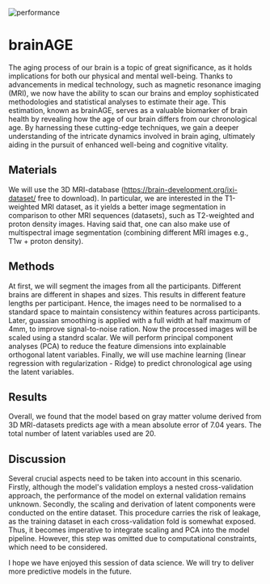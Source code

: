 
![performance](https://github.com/k87rte/brainAGE/assets/138688681/400387cb-749e-4c8a-84fa-b6e593a741e7)

# brainAGE
The aging process of our brain is a topic of great significance, as it holds implications for both our physical and mental well-being. Thanks to advancements in medical technology, such as magnetic resonance imaging (MRI), we now have the ability to scan our brains and employ sophisticated methodologies and statistical analyses to estimate their age. This estimation, known as brainAGE, serves as a valuable biomarker of brain health by revealing how the age of our brain differs from our chronological age. By harnessing these cutting-edge techniques, we gain a deeper understanding of the intricate dynamics involved in brain aging, ultimately aiding in the pursuit of enhanced well-being and cognitive vitality. 

## Materials
We will use the 3D MRI-database (https://brain-development.org/ixi-dataset/ free to download). In particular, we are interested in the T1-weighted MRI dataset, as it yields a better image segmentation in comparison to other MRI sequences (datasets), such as T2-weighted and proton density images. Having said that, one can also make use of multispectral image segmentation (combining different MRI images e.g., T1w + proton density).

## Methods
At first, we will segment the images from all the participants. Different brains are different in shapes and sizes. This results in different feature lengths per participant. Hence, the images need to be normalised to a standard space to maintain consistency within features across participants. Later, guassian smoothing is applied with a full width at half maximum of 4mm, to improve signal-to-noise ration. Now the processed images will be scaled using a standrd scalar. We will perform principal component analyses (PCA) to reduce the feature dimensions into explainable orthogonal latent variables. Finally, we will use machine learning (linear regression with regularization - Ridge) to predict chronological age using the latent variables.

## Results
Overall, we found that the model based on gray matter volume derived from 3D MRI-datasets predicts age with a mean absolute error of 7.04 years. The total number of latent variables used are 20. 

## Discussion
Several crucial aspects need to be taken into account in this scenario. Firstly, although the model's validation employs a nested cross-validation approach, the performance of the model on external validation remains unknown. Secondly, the scaling and derivation of latent components were conducted on the entire dataset. This procedure carries the risk of leakage, as the training dataset in each cross-validation fold is somewhat exposed. Thus, it becomes imperative to integrate scaling and PCA into the model pipeline. However, this step was omitted due to computational constraints, which need to be considered.

I hope we have enjoyed this session of data science. We will try to deliver more predictive models in the future.
